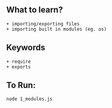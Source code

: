 ## What to learn?
    + importing/exporting files
    + importing built in modules (eg. os)

## Keywords
    + require
    + exports

## To Run:
`node 1_modules.js`